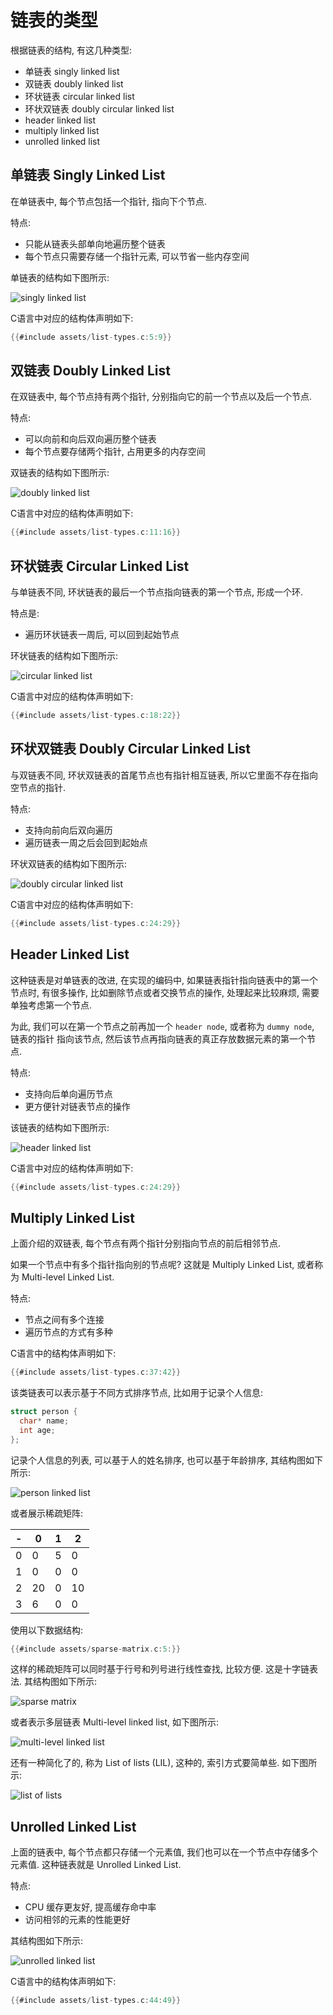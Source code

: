 # 链表的类型

根据链表的结构, 有这几种类型:

- 单链表 singly linked list
- 双链表 doubly linked list
- 环状链表 circular linked list
- 环状双链表 doubly circular linked list
- header linked list
- multiply linked list
- unrolled linked list

## 单链表 Singly Linked List

在单链表中, 每个节点包括一个指针, 指向下个节点.

特点:

- 只能从链表头部单向地遍历整个链表
- 每个节点只需要存储一个指针元素, 可以节省一些内存空间

单链表的结构如下图所示:

![singly linked list](assets/singly-linked-list.svg)

C语言中对应的结构体声明如下:

```C
{{#include assets/list-types.c:5:9}}
```

## 双链表 Doubly Linked List

在双链表中, 每个节点持有两个指针, 分别指向它的前一个节点以及后一个节点.

特点:

- 可以向前和向后双向遍历整个链表
- 每个节点要存储两个指针, 占用更多的内存空间

双链表的结构如下图所示:

![doubly linked list](assets/doubly-linked-list.svg)

C语言中对应的结构体声明如下:

```C
{{#include assets/list-types.c:11:16}}
```

## 环状链表 Circular Linked List

与单链表不同, 环状链表的最后一个节点指向链表的第一个节点, 形成一个环.

特点是:

- 遍历环状链表一周后, 可以回到起始节点

环状链表的结构如下图所示:

![circular linked list](assets/circular-linked-list.svg)

C语言中对应的结构体声明如下:

```C
{{#include assets/list-types.c:18:22}}
```

## 环状双链表 Doubly Circular Linked List

与双链表不同, 环状双链表的首尾节点也有指针相互链表, 所以它里面不存在指向空节点的指针.

特点:

- 支持向前向后双向遍历
- 遍历链表一周之后会回到起始点

环状双链表的结构如下图所示:

![doubly circular linked list](assets/doubly-circular-linked-list.svg)

C语言中对应的结构体声明如下:

```C
{{#include assets/list-types.c:24:29}}
```

## Header Linked List

这种链表是对单链表的改进, 在实现的编码中, 如果链表指针指向链表中的第一个节点时, 有很多操作,
比如删除节点或者交换节点的操作, 处理起来比较麻烦, 需要单独考虑第一个节点.

为此, 我们可以在第一个节点之前再加一个 `header node`, 或者称为 `dummy node`, 链表的指针
指向该节点, 然后该节点再指向链表的真正存放数据元素的第一个节点.

特点:

- 支持向后单向遍历节点
- 更方便针对链表节点的操作

该链表的结构如下图所示:

![header linked list](assets/header-linked-list.svg)

C语言中对应的结构体声明如下:

```C
{{#include assets/list-types.c:24:29}}
```

## Multiply Linked List

上面介绍的双链表, 每个节点有两个指针分别指向节点的前后相邻节点.

如果一个节点中有多个指针指向别的节点呢? 这就是 Multiply Linked List, 或者称为 Multi-level Linked List.

特点:

- 节点之间有多个连接
- 遍历节点的方式有多种

C语言中的结构体声明如下:

```C
{{#include assets/list-types.c:37:42}}
```

该类链表可以表示基于不同方式排序节点, 比如用于记录个人信息:

```C
struct person {
  char* name;
  int age;
};
```

记录个人信息的列表, 可以基于人的姓名排序, 也可以基于年龄排序, 其结构图如下所示:

![person linked list](assets/person-linked-list.svg)

或者展示稀疏矩阵:

| - | 0  | 1 | 2  |
|---|----|---|----|
| 0 | 0  | 5 | 0  |
| 1 | 0  | 0 | 0  |
| 2 | 20 | 0 | 10 |
| 3 | 6  | 0 | 0  |

使用以下数据结构:

```C
{{#include assets/sparse-matrix.c:5:}}
```

这样的稀疏矩阵可以同时基于行号和列号进行线性查找, 比较方便. 这是十字链表法.
其结构图如下所示:

![sparse matrix](assets/sparse-matrix.svg)

或者表示多层链表 Multi-level linked list, 如下图所示:

![multi-level linked list](assets/multi-level-linked-list.svg)

还有一种简化了的, 称为 List of lists (LIL), 这种的, 索引方式要简单些.
如下图所示:

![list of lists](assets/list-of-lists.svg)

## Unrolled Linked List

上面的链表中, 每个节点都只存储一个元素值, 我们也可以在一个节点中存储多个元素值.
这种链表就是 Unrolled Linked List.

特点:

- CPU 缓存更友好, 提高缓存命中率
- 访问相邻的元素的性能更好

其结构图如下所示:

![unrolled linked list](assets/unrolled-linked-list.svg)

C语言中的结构体声明如下:

```C
{{#include assets/list-types.c:44:49}}
```